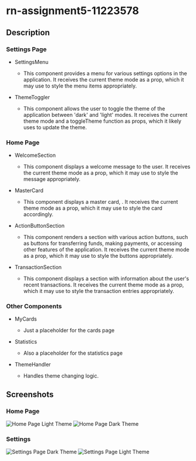 # rn-assignment5-11223578

## Description

### Settings Page

- SettingsMenu

  - This component provides a menu for various settings options in the application. It receives the current theme mode as a prop, which it may use to style the menu items appropriately.

- ThemeToggler

  - This component allows the user to toggle the theme of the application between 'dark' and 'light' modes. It receives the current theme mode and a toggleTheme function as props, which it likely uses to update the theme.

### Home Page

- WelcomeSection

  - This component displays a welcome message to the user. It receives the current theme mode as a prop, which it may use to style the message appropriately.

- MasterCard

  - This component displays a master card, . It receives the current theme mode as a prop, which it may use to style the card accordingly.

- ActionButtonSection

  - This component renders a section with various action buttons, such as buttons for transferring funds, making payments, or accessing other features of the application. It receives the current theme mode as a prop, which it may use to style the buttons appropriately.

- TransactionSection
  - This component displays a section with information about the user's recent transactions. It receives the current theme mode as a prop, which it may use to style the transaction entries appropriately.

### Other Components

- MyCards

  - Just a placeholder for the cards page

- Statistics

  - Also a placeholder for the statistics page

- ThemeHandler
  - Handles theme changing logic.

## Screenshots

### Home Page

![Home Page Light Theme](./screenshots/lightHome.jpg)
![Home Page Dark Theme](./screenshots/darkHome.jpg)

### Settings

![Settings Page Dark Theme](./screenshots/lightSettings.jpg)
![Settings Page Light Theme](./screenshots/darkSettings.jpg)
